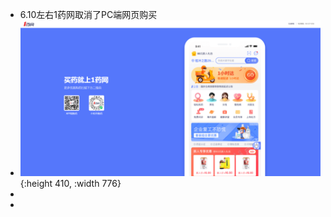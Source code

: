 - 6.10左右1药网取消了PC端网页购买
- ![image.png](../assets/image_1655952347536_0.png){:height 410, :width 776}
-
-